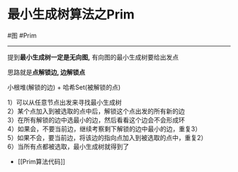 # 最小生成树算法之Prim


#图
#Prim 


---
提到**最小生成树一定是无向图,** 有向图的最小生成树要给出发点

思路就是**点解锁边, 边解锁点**

小根堆(解锁的边) + 哈希Set(被解锁的点)

1）可以从任意节点出发来寻找最小生成树  
2）某个点加入到被选取的点中后，解锁这个点出发的所有新的边  
3）在所有解锁的边中选最小的边，然后看看这个边会不会形成环  
4）如果会，不要当前边，继续考察剩下解锁的边中最小的边，重复3）  
5）如果不会，要当前边，将该边的指向点加入到被选取的点中，重复2）  
6）当所有点都被选取，最小生成树就得到了  

- [[Prim算法代码]]
